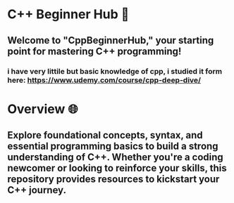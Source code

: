 # C++ Beginner Hub 🚀
## Welcome to "CppBeginnerHub," your starting point for mastering C++ programming!
### i have very littile but basic knowledge of cpp, i studied it form here:  https://www.udemy.com/course/cpp-deep-dive/

# Overview 🌐
## Explore foundational concepts, syntax, and essential programming basics to build a strong understanding of C++. Whether you're a coding newcomer or looking to reinforce your skills, this repository provides resources to kickstart your C++ journey.
